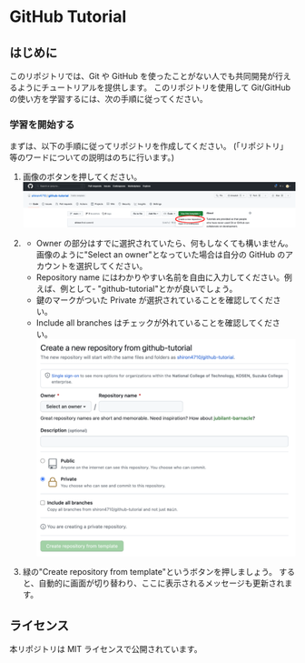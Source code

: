 # GitHub Tutorial

## はじめに

このリポジトリでは、Git や GitHub を使ったことがない人でも共同開発が行えるようにチュートリアルを提供します。
このリポジトリを使用して Git/GitHub の使い方を学習するには、次の手順に従ってください。

### 学習を開始する

まずは、以下の手順に従ってリポジトリを作成してください。
(「リポジトリ」等のワードについての説明はのちに行います。)

1. 画像のボタンを押してください。
   ![Create repository](docs/README/imgs/create-repo1.png)

1. - Owner の部分はすでに選択されていたら、何もしなくても構いません。画像のように"Select an owner"となっていた場合は自分の GitHub のアカウントを選択してください。
   - Repository name にはわかりやすい名前を自由に入力してください。例えば、例として- "github-tutorial"とかが良いでしょう。
   - 鍵のマークがついた Private が選択されていることを確認してください。
   - Include all branches はチェックが外れていることを確認してください。
     ![Create repository](docs/README/imgs/create-repo2.png)
1. 緑の"Create repository from template"というボタンを押しましょう。
   すると、自動的に画面が切り替わり、ここに表示されるメッセージも更新されます。

## ライセンス

本リポジトリは MIT ライセンスで公開されています。
